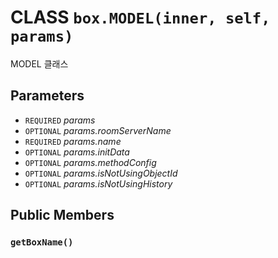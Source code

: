 # CLASS `box.MODEL(inner, self, params)`
MODEL 클래스

## Parameters
* `REQUIRED` *params*
* `OPTIONAL` *params.roomServerName*
* `REQUIRED` *params.name*
* `OPTIONAL` *params.initData*
* `OPTIONAL` *params.methodConfig*
* `OPTIONAL` *params.isNotUsingObjectId*
* `OPTIONAL` *params.isNotUsingHistory*

## Public Members

### `getBoxName()`

